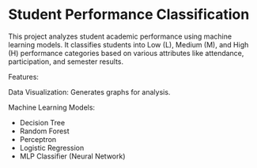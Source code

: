 # Student Performance Classification


This project analyzes student academic performance using machine learning models. It classifies students into Low (L), Medium (M), and High (H) performance categories based on various attributes like attendance, participation, and semester results.

Features:

Data Visualization: 
Generates graphs for analysis.

Machine Learning Models:

  - Decision Tree
  - Random Forest
  - Perceptron
  - Logistic Regression
  - MLP Classifier (Neural Network)

